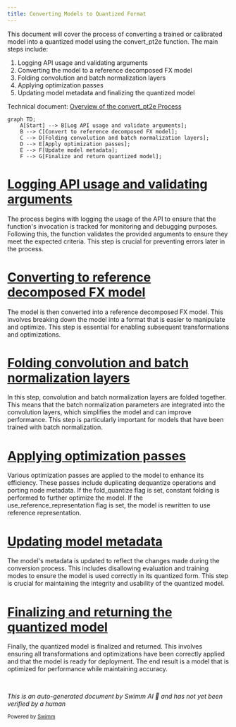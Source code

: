 ```yaml
---
title: Converting Models to Quantized Format
---
```

This document will cover the process of converting a trained or calibrated model into a quantized model using the convert_pt2e function. The main steps include:

1. Logging API usage and validating arguments
2. Converting the model to a reference decomposed FX model
3. Folding convolution and batch normalization layers
4. Applying optimization passes
5. Updating model metadata and finalizing the quantized model

Technical document: <SwmLink doc-title="Overview of the convert_pt2e Process">[Overview of the convert_pt2e Process](/.swm/overview-of-the-convert_pt2e-process.h4n1kro7.sw.md)</SwmLink>

```mermaid
graph TD;
    A[Start] --> B[Log API usage and validate arguments];
    B --> C[Convert to reference decomposed FX model];
    C --> D[Folding convolution and batch normalization layers];
    D --> E[Apply optimization passes];
    E --> F[Update model metadata];
    F --> G[Finalize and return quantized model];
```

# [Logging API usage and validating arguments](https://app.swimm.io/repos/Z2l0aHViJTNBJTNBcHl0b3JjaC1hdXRvZG9jcy1kZW1vJTNBJTNBU3dpbW0tRGVtbw==/docs/h4n1kro7#convert_pt2e)

The process begins with logging the usage of the API to ensure that the function's invocation is tracked for monitoring and debugging purposes. Following this, the function validates the provided arguments to ensure they meet the expected criteria. This step is crucial for preventing errors later in the process.

# [Converting to reference decomposed FX model](https://app.swimm.io/repos/Z2l0aHViJTNBJTNBcHl0b3JjaC1hdXRvZG9jcy1kZW1vJTNBJTNBU3dpbW0tRGVtbw==/docs/h4n1kro7#convert_pt2e)

The model is then converted into a reference decomposed FX model. This involves breaking down the model into a format that is easier to manipulate and optimize. This step is essential for enabling subsequent transformations and optimizations.

# [Folding convolution and batch normalization layers](https://app.swimm.io/repos/Z2l0aHViJTNBJTNBcHl0b3JjaC1hdXRvZG9jcy1kZW1vJTNBJTNBU3dpbW0tRGVtbw==/docs/h4n1kro7#_fold_conv_bn_qat)

In this step, convolution and batch normalization layers are folded together. This means that the batch normalization parameters are integrated into the convolution layers, which simplifies the model and can improve performance. This step is particularly important for models that have been trained with batch normalization.

# [Applying optimization passes](https://app.swimm.io/repos/Z2l0aHViJTNBJTNBcHl0b3JjaC1hdXRvZG9jcy1kZW1vJTNBJTNBU3dpbW0tRGVtbw==/docs/h4n1kro7#convert_pt2e)

Various optimization passes are applied to the model to enhance its efficiency. These passes include duplicating dequantize operations and porting node metadata. If the fold_quantize flag is set, constant folding is performed to further optimize the model. If the use_reference_representation flag is set, the model is rewritten to use reference representation.

# [Updating model metadata](https://app.swimm.io/repos/Z2l0aHViJTNBJTNBcHl0b3JjaC1hdXRvZG9jcy1kZW1vJTNBJTNBU3dpbW0tRGVtbw==/docs/h4n1kro7#convert_pt2e)

The model's metadata is updated to reflect the changes made during the conversion process. This includes disallowing evaluation and training modes to ensure the model is used correctly in its quantized form. This step is crucial for maintaining the integrity and usability of the quantized model.

# [Finalizing and returning the quantized model](https://app.swimm.io/repos/Z2l0aHViJTNBJTNBcHl0b3JjaC1hdXRvZG9jcy1kZW1vJTNBJTNBU3dpbW0tRGVtbw==/docs/h4n1kro7#convert_pt2e)

Finally, the quantized model is finalized and returned. This involves ensuring all transformations and optimizations have been correctly applied and that the model is ready for deployment. The end result is a model that is optimized for performance while maintaining accuracy.

&nbsp;

*This is an auto-generated document by Swimm AI 🌊 and has not yet been verified by a human*

<SwmMeta version="3.0.0" repo-id="Z2l0aHViJTNBJTNBcHl0b3JjaC1hdXRvZG9jcy1kZW1vJTNBJTNBU3dpbW0tRGVtbw==" repo-name="pytorch-autodocs-demo"><sup>Powered by [Swimm](https://app.swimm.io/)</sup></SwmMeta>
